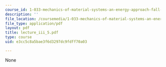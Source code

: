 ```yaml
---
course_id: 1-033-mechanics-of-material-systems-an-energy-approach-fall-2003
description: ''
file_location: /coursemedia/1-033-mechanics-of-material-systems-an-energy-approach-fall-2003/e3cc5c8a5bae3f6d3297dc9fdff70a03_lecture_iii_5.pdf
file_type: application/pdf
layout: pdf
title: lecture_iii_5.pdf
type: course
uid: e3cc5c8a5bae3f6d3297dc9fdff70a03

---
```

None